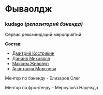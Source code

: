 # Фываолдж

### kudago *(репозиторий бэкенда)*

Сервис рекомендаций мероприятий

**Состав:**

* [Дмитрий Кострикин](https://github.com/DimaKostrikin)
* [Даниил Михайлов](https://github.com/MeHighLove)
* [Максим Живолуп](https://github.com/PurpleLime)
* [Анастасия Морозова](https://github.com/moroz-matros)

Ментор по бэкенду - Елизаров Олег

Ментор по фронтенду - Меркулова Надежда
